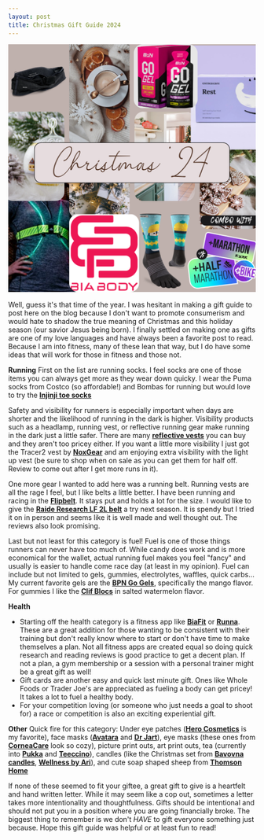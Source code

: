 ```yaml
---
layout: post
title: Christmas Gift Guide 2024
---
```

![Collage of Christmas gift ideas with title "Christmas '24"](/images/ChristmasGiftGuide-2024/ChristmasMoodboard.png)

Well, guess it's that time of the year.  I was hesitant in making a gift guide to post here on the blog because I don't want to promote consumerism and would hate to shadow the true meaning of Christmas and this holiday season (our savior Jesus being born).  I finally settled on making one as gifts are one of my love languages and have always been a favorite post to read.  Because I am into fitness, many of these lean that way, but I do have some ideas that will work for those in fitness and those not.

**Running**
 First on the list are running socks.  I feel socks are one of those items you can always get more as they wear down quicky.  I wear the Puma socks from Costco (so affordable!) and Bombas for running but would love to try the **[Injinji toe socks](https://www.injinji.com/)** 

Safety and visibility for runners is especially important when days are shorter and the likelihood of running in the dark is higher.  Visibility products such as a headlamp, running vest, or reflective running gear make running in the dark just a little safer.  There are many **[reflective vests](https://www.amazon.com/reflective-running-vest/s?k=reflective+running+vest)** you can buy and they aren't too pricey either.  If you want a little more visibility I just got the Tracer2 vest by **[NoxGear](https://www.noxgear.com/tracer2)** and am enjoying extra visibility with the light up vest (be sure to shop when on sale as you can get them for half off.  Review to come out after I get more runs in it).

One more gear I wanted to add here was a running belt.  Running vests are all the rage I feel, but I like belts a little better.  I have been running and racing in the **[Flipbelt](https://flipbelt.com/collections/running-belts)**.  It stays put and holds a lot for the size.  I would like to give the **[Raide Research LF 2L belt](https://raideresearch.com/products/lf-2l)** a try next season.  It is spendy but I tried it on in person and seems like it is well made and well thought out.  The reviews also look promising. 

Last but not least for this category is fuel!  Fuel is one of those things runners can never have too much of.  While candy does work and is more economical for the wallet, actual running fuel makes you feel "fancy" and usually is easier to handle come race day (at least in my opinion).  Fuel can include but not limited to gels, gummies, electrolytes, waffles, quick carbs...  My current favorite gels are the **[BPN Go Gels](https://www.bareperformancenutrition.com/products/go-gel)**, specifically the mango flavor.  For gummies I like the **[Clif Blocs](https://shop.clifbar.com/collections/bloks-energy-chews#bloks-energy-chews)** in salted watermelon flavor.

**Health**
- Starting off the health category is a fitness app like **[BiaFit](https://apps.apple.com/kw/app/bia-fit/id6475781001)** or **[Runna](https://www.runna.com/)**.  These are a great addition for those wanting to be consistent with their training but don't really know where to start or don't have time to make themselves a plan.  Not all fitness apps are created equal so doing quick research and reading reviews is good practice to get a decent plan.  If not a plan, a gym membership or a session with a personal trainer might be a great gift as well!
- Gift cards are another easy and quick last minute gift.  Ones like Whole Foods or Trader Joe's are appreciated as fueling a body can get pricey!  It takes a lot to fuel a healthy body.
- For your competition loving (or someone who just needs a goal to shoot for) a race or competition is also an exciting experiential gift.

**Other**
Quick fire for this category: Under eye patches (**[Hero Cosmetics](https://www.herocosmetics.us/collections/under-eye-care)** is my favorite), face masks (**[Avatara](https://www.target.com/s?searchTerm=avatara+face+mask&category=0%7CAll%7Cmatchallpartial%7Call+categories&tref=typeahead%7Cterm%7C0%7Cavatara+face+mask%7Cavatara+face+mask%7C%7C%7Cservice%7C%7C%7C%7C%7Ccategory_v3&searchTermRaw=avatara)** and **[Dr Jart](https://www.drjart.com/)**), eye masks (these ones from **[CorneaCare](https://mycorneacare.com/shop/eyelid-hygiene/self-heating-warm-compress/)** look so cozy), picture print outs, art print outs, tea (currently into **[Pukka](https://www.pukkaherbs.com/uk/en/)** and **[Teeccino](https://teeccino.com/)**), candles (like the Christmas set from **[Bavovna candles](https://bavovnacandles.com/collections/christmas-candles)**, **[Wellness by Ari](https://wellnessbyari.com/)**), and cute soap shaped sheep from **[Thomson Home](https://www.thomsonhome.com/products/meadow-mini-sheep-soap)**

If none of these seemed to fit your giftee, a great gift to give is a heartfelt and hand written letter.  While it may seem like a cop out, sometimes a letter takes more intentionality and thoughtfulness.
Gifts should be intentional and should not put you in a position where you are going financially broke.  The biggest thing to remember is we don't *HAVE* to gift everyone something just because.  Hope this gift guide was helpful or at least fun to read!

